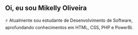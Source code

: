 ## Oi, eu sou Mikelly Oliveira

⚡ Atualmente sou estudante de Desenvolvimento de Software, aprofundando conhecimentos em HTML, CSS, PHP e PowerBi.

